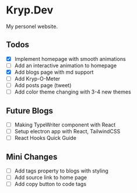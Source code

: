 # Kryp.Dev

My personel website.

## Todos

- [x] Implement homepage with smooth animations
- [ ] Add an interactive animation to homepage
- [x] Add blogs page with md support
- [ ] Add Kryp-O-Meter
- [ ] Add posts page (tweet)
- [ ] Add color theme changing with 3-4 new themes

## Future Blogs

- [ ] Making TypeWriter component with React 
- [ ] Setup electron app with React, TailwindCSS
- [ ] React Hooks Quick Guide

## Mini Changes

- [ ] Add tags property to blogs with styling
- [ ] Add source link to home page
- [ ] Add copy button to code tags